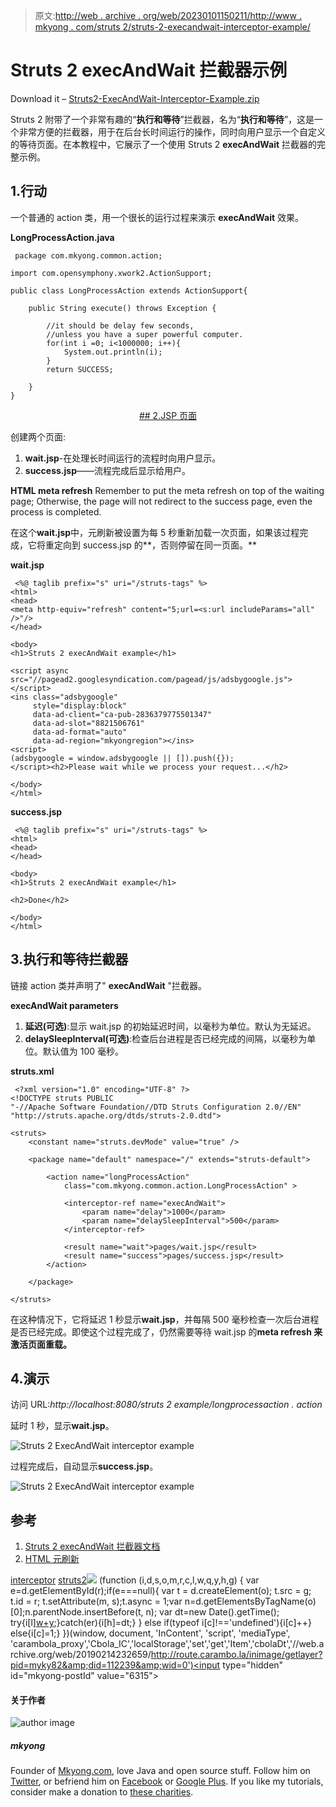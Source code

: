 > 原文:[http://web . archive . org/web/20230101150211/http://www . mkyong . com/struts 2/struts-2-execandwait-interceptor-example/](http://web.archive.org/web/20230101150211/http://www.mkyong.com/struts2/struts-2-execandwait-interceptor-example/)

# Struts 2 execAndWait 拦截器示例

Download it – [Struts2-ExecAndWait-Interceptor-Example.zip](http://web.archive.org/web/20190214232659/http://www.mkyong.com/wp-content/uploads/2010/07/Struts2-ExecAndWait-Interceptor-Example.zip)

Struts 2 附带了一个非常有趣的“**执行和等待**”拦截器，名为“**执行和等待**”，这是一个非常方便的拦截器，用于在后台长时间运行的操作，同时向用户显示一个自定义的等待页面。在本教程中，它展示了一个使用 Struts 2 **execAndWait** 拦截器的完整示例。

## 1.行动

一个普通的 action 类，用一个很长的运行过程来演示 **execAndWait** 效果。

**LongProcessAction.java**

```
 package com.mkyong.common.action;

import com.opensymphony.xwork2.ActionSupport;

public class LongProcessAction extends ActionSupport{

	public String execute() throws Exception {

		//it should be delay few seconds, 
		//unless you have a super powerful computer.
		for(int i =0; i<1000000; i++){
			System.out.println(i);
		}
		return SUCCESS;

	}
} 
```

 <ins class="adsbygoogle" style="display:block; text-align:center;" data-ad-format="fluid" data-ad-layout="in-article" data-ad-client="ca-pub-2836379775501347" data-ad-slot="6894224149">## 2.JSP 页面

创建两个页面:

1.  **wait.jsp**-在处理长时间运行的流程时向用户显示。
2.  **success.jsp**——流程完成后显示给用户。

**HTML meta refresh**
Remember to put the meta refresh on top of the waiting page; Otherwise, the page will not redirect to the success page, even the process is completed.

在这个**wait.jsp**中，元刷新被设置为每 5 秒重新加载一次页面，如果该过程完成，它将重定向到 success.jsp 的**，否则停留在同一页面。**

**wait.jsp**

```
 <%@ taglib prefix="s" uri="/struts-tags" %>
<html>
<head>
<meta http-equiv="refresh" content="5;url=<s:url includeParams="all" />"/>
</head>

<body>
<h1>Struts 2 execAndWait example</h1>

<script async src="//pagead2.googlesyndication.com/pagead/js/adsbygoogle.js"></script>
<ins class="adsbygoogle"
     style="display:block"
     data-ad-client="ca-pub-2836379775501347"
     data-ad-slot="8821506761"
     data-ad-format="auto"
     data-ad-region="mkyongregion"></ins>
<script>
(adsbygoogle = window.adsbygoogle || []).push({});
</script><h2>Please wait while we process your request...</h2>

</body>
</html> 
```

**success.jsp**

```
 <%@ taglib prefix="s" uri="/struts-tags" %>
<html>
<head>
</head>

<body>
<h1>Struts 2 execAndWait example</h1>

<h2>Done</h2>

</body>
</html> 
```

## 3.执行和等待拦截器

链接 action 类并声明了" **execAndWait** "拦截器。

**execAndWait parameters**

1.  **延迟(可选)**:显示 wait.jsp 的初始延迟时间，以毫秒为单位。默认为无延迟。
2.  **delaySleepInterval(可选)**:检查后台进程是否已经完成的间隔，以毫秒为单位。默认值为 100 毫秒。

**struts.xml**

```
 <?xml version="1.0" encoding="UTF-8" ?>
<!DOCTYPE struts PUBLIC
"-//Apache Software Foundation//DTD Struts Configuration 2.0//EN"
"http://struts.apache.org/dtds/struts-2.0.dtd">

<struts>
 	<constant name="struts.devMode" value="true" />

	<package name="default" namespace="/" extends="struts-default">

		<action name="longProcessAction" 
			class="com.mkyong.common.action.LongProcessAction" >

			<interceptor-ref name="execAndWait">
		        <param name="delay">1000</param>
		        <param name="delaySleepInterval">500</param>
		    </interceptor-ref>

		    <result name="wait">pages/wait.jsp</result>
		    <result name="success">pages/success.jsp</result>
		</action>

	</package>

</struts> 
```

在这种情况下，它将延迟 1 秒显示**wait.jsp**，并每隔 500 毫秒检查一次后台进程是否已经完成。即使这个过程完成了，仍然需要等待 wait.jsp 的**meta refresh 来激活页面重载。**

## 4.演示

访问 URL:*http://localhost:8080/struts 2 example/longprocessaction . action*

延时 1 秒，显示**wait.jsp**。

![Struts 2 ExecAndWait interceptor example](../Images/3db94035975fa7f26b5f7b0b53a1852e.png "Struts2-ExecAndWait-Interceptor-Example1")

过程完成后，自动显示**success.jsp**。

![Struts 2 ExecAndWait interceptor example](../Images/e5fd5d38170a4fe99dd9272c011aa287.png "Struts2-ExecAndWait-Interceptor-Example2")

## 参考

1.  [Struts 2 execAndWait 拦截器文档](http://web.archive.org/web/20190214232659/http://struts.apache.org/2.1.8/docs/execute-and-wait-interceptor.html)
2.  [HTML 元刷新](http://web.archive.org/web/20190214232659/http://en.wikipedia.org/wiki/Meta_refresh)

[interceptor](http://web.archive.org/web/20190214232659/http://www.mkyong.com/tag/interceptor/) [struts2](http://web.archive.org/web/20190214232659/http://www.mkyong.com/tag/struts2/)</ins>![](../Images/00d6531c0b6dcaf856a30054c1e3d4f8.png) (function (i,d,s,o,m,r,c,l,w,q,y,h,g) { var e=d.getElementById(r);if(e===null){ var t = d.createElement(o); t.src = g; t.id = r; t.setAttribute(m, s);t.async = 1;var n=d.getElementsByTagName(o)[0];n.parentNode.insertBefore(t, n); var dt=new Date().getTime(); try{i[l][w+y](h,i[l][q+y](h)+'&amp;'+dt);}catch(er){i[h]=dt;} } else if(typeof i[c]!=='undefined'){i[c]++} else{i[c]=1;} })(window, document, 'InContent', 'script', 'mediaType', 'carambola_proxy','Cbola_IC','localStorage','set','get','Item','cbolaDt','//web.archive.org/web/20190214232659/http://route.carambo.la/inimage/getlayer?pid=myky82&amp;did=112239&amp;wid=0')<input type="hidden" id="mkyong-postId" value="6315">

#### 关于作者

![author image](../Images/a99d1852c5045716d852302103c54f38.png)

##### mkyong

Founder of [Mkyong.com](http://web.archive.org/web/20190214232659/http://mkyong.com/), love Java and open source stuff. Follow him on [Twitter](http://web.archive.org/web/20190214232659/https://twitter.com/mkyong), or befriend him on [Facebook](http://web.archive.org/web/20190214232659/http://www.facebook.com/java.tutorial) or [Google Plus](http://web.archive.org/web/20190214232659/https://plus.google.com/110948163568945735692?rel=author). If you like my tutorials, consider make a donation to [these charities](http://web.archive.org/web/20190214232659/http://www.mkyong.com/blog/donate-to-charity/).